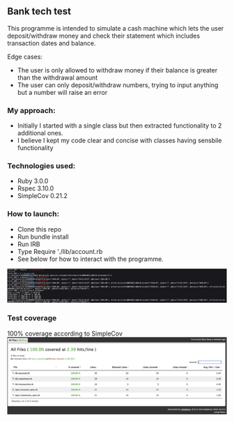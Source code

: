 ## Bank tech test
This programme is intended to simulate a cash machine which lets the user deposit/withdraw money and check their statement which includes transaction dates and balance.

Edge cases:
- The user is only allowed to withdraw money if their balance is greater than the withdrawal amount
- The user can only deposit/withdraw numbers, trying to input anything but a number will raise an error

### My approach:
- Initially I started with a single class but then extracted functionality to 2 additional ones.
- I believe I kept my code clear and concise with classes having sensbile functionality

### Technologies used:
- Ruby 3.0.0
- Rspec 3.10.0
- SimpleCov 0.21.2

### How to launch:
- Clone this repo
- Run bundle install
- Run IRB
- Type Require './lib/account.rb
- See below for how to interact with the programme.

![Programme running](Programme_running.png)

### Test coverage
100% coverage according to SimpleCov
![SimpleCov result](SimpleCov.png)